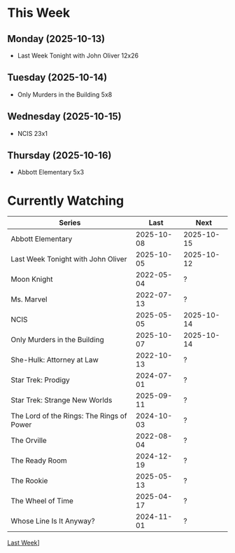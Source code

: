 # This Week

## Monday (2025-10-13)
- Last Week Tonight with John Oliver 12x26

## Tuesday (2025-10-14)
- Only Murders in the Building 5x8

## Wednesday (2025-10-15)
- NCIS 23x1

## Thursday (2025-10-16)
- Abbott Elementary 5x3

# Currently Watching

| Series | Last | Next |
| --- | --- | --- |
| Abbott Elementary | 2025-10-08 | 2025-10-15 |
| Last Week Tonight with John Oliver | 2025-10-05 | 2025-10-12 |
| Moon Knight | 2022-05-04 | ? |
| Ms. Marvel | 2022-07-13 | ? |
| NCIS | 2025-05-05 | 2025-10-14 |
| Only Murders in the Building | 2025-10-07 | 2025-10-14 |
| She-Hulk: Attorney at Law | 2022-10-13 | ? |
| Star Trek: Prodigy | 2024-07-01 | ? |
| Star Trek: Strange New Worlds | 2025-09-11 | ? |
| The Lord of the Rings: The Rings of Power | 2024-10-03 | ? |
| The Orville | 2022-08-04 | ? |
| The Ready Room | 2024-12-19 | ? |
| The Rookie | 2025-05-13 | ? |
| The Wheel of Time | 2025-04-17 | ? |
| Whose Line Is It Anyway? | 2024-11-01 | ? |

[Last Week]()]
